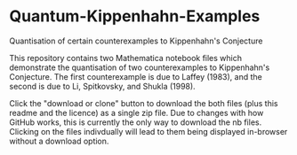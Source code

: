 # Quantum-Kippenhahn-Examples
Quantisation of certain counterexamples to Kippenhahn's Conjecture

This repository contains two Mathematica notebook files which demonstrate the quantisation of two counterexamples to Kippenhahn's Conjecture. The first counterexample is due to Laffey (1983), and the second is due to Li, Spitkovsky, and Shukla (1998). 

Click the "download or clone" button to download the both files (plus this readme and the licence) as a single zip file. Due to changes with how GitHub works, this is currently the only way to download the nb files. Clicking on the files indivdually will lead to them being displayed in-browser without a download option.
